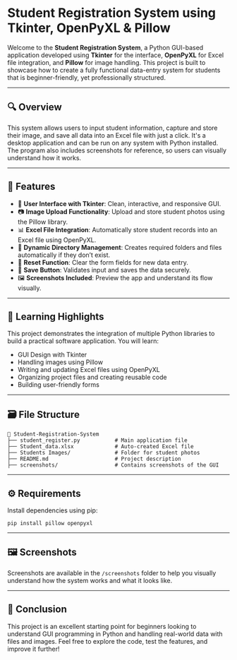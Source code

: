 # Student Registration System using Tkinter, OpenPyXL & Pillow

Welcome to the **Student Registration System**, a Python GUI-based application developed using **Tkinter** for the interface, **OpenPyXL** for Excel file integration, and **Pillow** for image handling. This project is built to showcase how to create a fully functional data-entry system for students that is beginner-friendly, yet professionally structured.

---

## 🔍 Overview

This system allows users to input student information, capture and store their image, and save all data into an Excel file with just a click. It's a desktop application and can be run on any system with Python installed. The program also includes screenshots for reference, so users can visually understand how it works.

---

## 🚀 Features

* 🎨 **User Interface with Tkinter**: Clean, interactive, and responsive GUI.
* 📷 **Image Upload Functionality**: Upload and store student photos using the Pillow library.
* 📊 **Excel File Integration**: Automatically store student records into an Excel file using OpenPyXL.
* 📂 **Dynamic Directory Management**: Creates required folders and files automatically if they don’t exist.
* 🔁 **Reset Function**: Clear the form fields for new data entry.
* 💾 **Save Button**: Validates input and saves the data securely.
* 🖼️ **Screenshots Included**: Preview the app and understand its flow visually.

---

## 🧠 Learning Highlights

This project demonstrates the integration of multiple Python libraries to build a practical software application. You will learn:

* GUI Design with Tkinter
* Handling images using Pillow
* Writing and updating Excel files using OpenPyXL
* Organizing project files and creating reusable code
* Building user-friendly forms

---

## 🗃️ File Structure

```
📁 Student-Registration-System
├── student_register.py           # Main application file
├── Student_data.xlsx             # Auto-created Excel file
├── Students Images/              # Folder for student photos
├── README.md                     # Project description
├── screenshots/                  # Contains screenshots of the GUI
```

---

## ⚙️ Requirements

Install dependencies using pip:

```
pip install pillow openpyxl
```

---

## 🖼️ Screenshots

Screenshots are available in the `/screenshots` folder to help you visually understand how the system works and what it looks like.

---

## 📌 Conclusion

This project is an excellent starting point for beginners looking to understand GUI programming in Python and handling real-world data with files and images. Feel free to explore the code, test the features, and improve it further!
